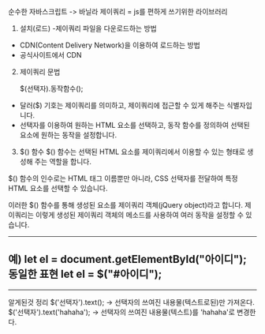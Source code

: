 순수한 자바스크립트 -> 바닐라
제이쿼리 = js를 편하게 쓰기위한 라이브러리



1. 설치(로드)
   -제이쿼리 파일을 다운로드하는 방법
- CDN(Content Delivery Network)을 이용하여 로드하는 방법
- 공식사이트에서 CDN


2. 제이쿼리 문법    
   
    $(선택자).동작함수();

- 달러($) 기호는 제이쿼리를 의미하고, 제이쿼리에 접근할 수 있게 해주는 식별자입니다.
- 선택자를 이용하여 원하는 HTML 요소를 선택하고, 
  동작 함수를 정의하여 선택된 요소에 원하는 동작을 설정합니다.



3. $() 함수
$() 함수는 선택된 HTML 요소를 제이쿼리에서 이용할 수 있는 형태로 생성해 주는 역할을 합니다.

$() 함수의 인수로는 HTML 태그 이름뿐만 아니라, CSS 선택자를 전달하여 특정 HTML 요소를 선택할 수 있습니다.

이러한 $() 함수를 통해 생성된 요소를 제이쿼리 객체(jQuery object)라고 합니다.
제이쿼리는 이렇게 생성된 제이쿼리 객체의 메소드를 사용하여 여러 동작을 설정할 수 있습니다.

---
예)
    let el = document.getElementById("아이디");
    동일한 표현
    let el = $("#아이디");
---





---
알게된것 정리
$('선택자').text();     -> 선택자의 쓰여진 내용물(텍스트로된)만 가져온다.
$('선택자').text('hahaha');   -> 선택자의 쓰여진 내용물(텍스트)를 'hahaha'로 변경한다.





